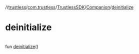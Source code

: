 //[trustless](../../../../index.md)/[com.trustless](../../index.md)/[TrustlessSDK](../index.md)/[Companion](index.md)/[deinitialize](deinitialize.md)

# deinitialize

\
fun [deinitialize](deinitialize.md)()
